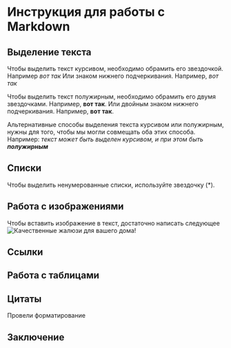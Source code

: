 # Инструкция для работы с Markdown

## Выделение текста

Чтобы выделить текст курсивом, необходимо обрамить его звездочкой. Например *вот так* Или знаком нижнего подчеркивания. Например, _вот так_

Чтобы выделить текст полужирным, необходимо обрамить его двумя звездочками. Например, **вот так**. Или двойным знаком нижнего подчеркивания. Например, __вот так__.

Альтернативные способы выделения текста курсивом или полужирным, нужны для того, чтобы мы могли совмещать оба этих способа. Например: _текст может быть выделен курсивом, и при этом быть **полужирным**_

## Списки

Чтобы выделить ненумерованные списки, используйте звездочку (*).

## Работа с изображениями

Чтобы вставить изображение в текст, достаточно написать следующее ![Качественные жалюзи для вашего дома!](Розовые-тканевые-жалюзи-в-интерьере-детской-комнаты-девочки.jpg)

## Ссылки

## Работа с таблицами

## Цитаты
Провели форматирование


## Заключение